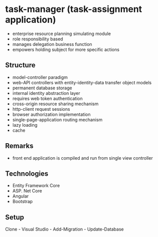 # task-manager (task-assignment application)

- enterprise resource planning simulating module
- role responsibility based
- manages delegation business function
- empowers holding subject for more specific actions

## Structure

- model-controller paradigm
- web-API controllers with entity-identity-data transfer object models 
- permanent database storage
- internal identity abstraction layer
- requires web token authentication
- cross-origin resource sharing mechanism
- http-client request sessions
- browser authorization implementation
- single-page-application routing mechanism
- lazy loading
- cache

## Remarks

- front end application is compiled and run from single view controller

## Technologies

- Entity Framework Core
- ASP. Net Core
- Angular
- Bootstrap

## Setup

Clone - Visual Studio - Add-Migration - Update-Database

